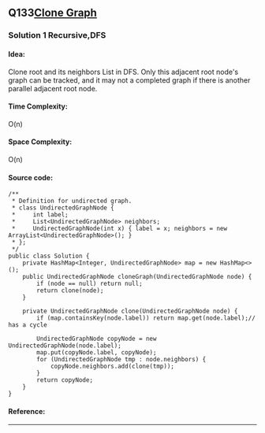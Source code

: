 ## Q133[Clone Graph](https://leetcode.com/problems/clone-graph/) 

### Solution 1 Recursive,DFS
#### Idea:
Clone root and its neighbors List in DFS. Only this adjacent root node's graph can be tracked, and it may not a completed graph
if there is another parallel adjacent root node. 
#### Time Complexity: 
O(n)
#### Space Complexity:
O(n)
#### Source code:
```
/**
 * Definition for undirected graph.
 * class UndirectedGraphNode {
 *     int label;
 *     List<UndirectedGraphNode> neighbors;
 *     UndirectedGraphNode(int x) { label = x; neighbors = new ArrayList<UndirectedGraphNode>(); }
 * };
 */
public class Solution {
    private HashMap<Integer, UndirectedGraphNode> map = new HashMap<>();
    public UndirectedGraphNode cloneGraph(UndirectedGraphNode node) {
        if (node == null) return null;
        return clone(node);
    }

    private UndirectedGraphNode clone(UndirectedGraphNode node) {
        if (map.containsKey(node.label)) return map.get(node.label);// has a cycle
        
        UndirectedGraphNode copyNode = new UndirectedGraphNode(node.label);
        map.put(copyNode.label, copyNode);
        for (UndirectedGraphNode tmp : node.neighbors) {
            copyNode.neighbors.add(clone(tmp));
        }
        return copyNode;
    }
}
```
#### Reference:
---

